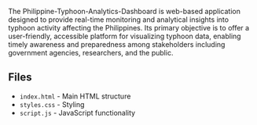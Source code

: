 The Philippine-Typhoon-Analytics-Dashboard is web-based application designed to provide real-time monitoring and analytical insights into typhoon activity affecting the Philippines. Its primary objective is to offer a user-friendly, accessible platform for visualizing typhoon data, enabling timely awareness and preparedness among stakeholders including government agencies, researchers, and the public.

## Files

- `index.html` - Main HTML structure
- `styles.css` - Styling
- `script.js` - JavaScript functionality



